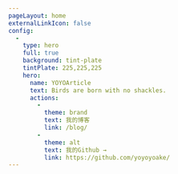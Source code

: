```yaml
---
pageLayout: home
externalLinkIcon: false
config:
  -
    type: hero
    full: true
    background: tint-plate
    tintPlate: 225,225,225
    hero:
      name: YOYOArticle
      text: Birds are born with no shackles.
      actions:
        -
          theme: brand
          text: 我的博客
          link: /blog/
        -
          theme: alt
          text: 我的Github →
          link: https://github.com/yoyoyoake/
---
```

